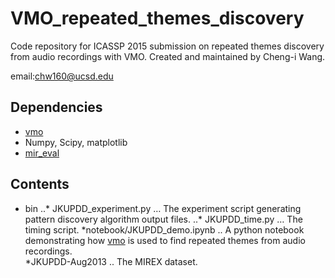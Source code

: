 VMO_repeated_themes_discovery
=============================

Code repository for ICASSP 2015 submission on repeated themes discovery from audio recordings with VMO. Created and maintained by Cheng-i Wang. 

email:chw160@ucsd.edu

## Dependencies ## 
* [vmo](https://github.com/wangsix/vmo) 
* Numpy, Scipy, matplotlib
* [mir_eval](https://github.com/craffel/mir_eval)

## Contents ##
* bin
..* JKUPDD_experiment.py
… The experiment script generating pattern discovery algorithm output files. 
..* JKUPDD_time.py
… The timing script.
*notebook/JKUPDD_demo.ipynb
.. A python notebook demonstrating how [vmo](https://github.com/wangsix/vmo) is used to find repeated themes from audio recordings.  
*JKUPDD-Aug2013
.. The MIREX dataset.


